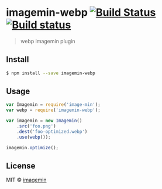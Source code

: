 # imagemin-webp [![Build Status](http://img.shields.io/travis/imagemin/imagemin-webp.svg?style=flat)](https://travis-ci.org/imagemin/imagemin-webp) [![Build status](https://ci.appveyor.com/api/projects/status/erd3nf73djfm4gjp)](https://ci.appveyor.com/project/ShinnosukeWatanabe/imagemin-webp)

> webp imagemin plugin


## Install

```sh
$ npm install --save imagemin-webp
```


## Usage

```js
var Imagemin = require('image-min');
var webp = require('imagemin-webp');

var imagemin = new Imagemin()
	.src('foo.png')
	.dest('foo-optimized.webp')
	.use(webp());

imagemin.optimize();
```


## License

MIT © [imagemin](https://github.com/imagemin)
